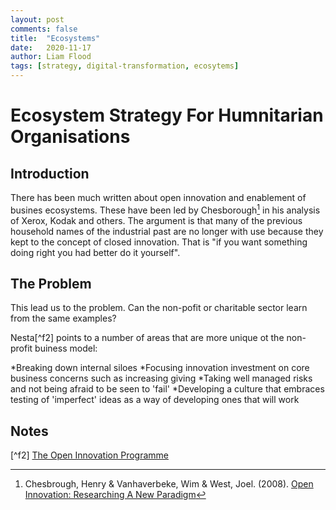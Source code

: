 ```yaml
---
layout: post
comments: false
title:  "Ecosystems"
date:   2020-11-17
author: Liam Flood
tags: [strategy, digital-transformation, ecosytems]
---
```


# Ecosystem Strategy For Humnitarian Organisations

## Introduction

There has been much written about open innovation and enablement of busines ecosystems. These have been led by Chesborough[^f1] in his analysis of Xerox, Kodak and others. The argument is that many of the previous household names of the industrial past are no longer with use because they kept to the concept of closed innovation. That is "if you want something doing right you had better do it yourself". 



## The Problem

This lead us to the problem. Can the non-pofit or charitable sector learn from the same examples?

Nesta[^f2] points to a number of areas that are more unique ot the non-profit buiness model: 

*Breaking down internal siloes
*Focusing innovation investment on core business concerns such as increasing giving
*Taking well managed risks and not being afraid to be seen to 'fail'
*Developing a culture that embraces testing of 'imperfect' ideas as a way of developing ones that will work

##


##





## Notes 
[^f1]: Chesbrough, Henry & Vanhaverbeke, Wim & West, Joel. (2008). [Open Innovation: Researching A New Paradigm](https://www.researchgate.net/publication/232957368_Open_Innovation_Researching_A_New_Paradigm)

[^f2] [The Open Innovation Programme](https://www.nesta.org.uk/report/the-open-innovation-programme-blog-series/)
